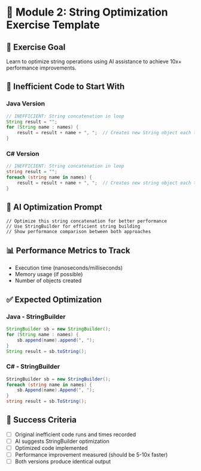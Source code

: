 # 🚀 Module 2: String Optimization Exercise Template

## 🎯 Exercise Goal
Learn to optimize string operations using AI assistance to achieve 10x+ performance improvements.

## 🐌 Inefficient Code to Start With

### Java Version
```java
// INEFFICIENT: String concatenation in loop
String result = "";
for (String name : names) {
    result = result + name + ", ";  // Creates new String object each time!
}
```

### C# Version
```csharp
// INEFFICIENT: String concatenation in loop
string result = "";
foreach (string name in names) {
    result = result + name + ", ";  // Creates new string object each time!
}
```

## 🤖 AI Optimization Prompt
```
// Optimize this string concatenation for better performance
// Use StringBuilder for efficient string building
// Show performance comparison between both approaches
```

## 📊 Performance Metrics to Track
- Execution time (nanoseconds/milliseconds)
- Memory usage (if possible)
- Number of objects created

## ✅ Expected Optimization

### Java - StringBuilder
```java
StringBuilder sb = new StringBuilder();
for (String name : names) {
    sb.append(name).append(", ");
}
String result = sb.toString();
```

### C# - StringBuilder
```csharp
StringBuilder sb = new StringBuilder();
foreach (string name in names) {
    sb.Append(name).Append(", ");
}
string result = sb.ToString();
```

## 🎯 Success Criteria
- [ ] Original inefficient code runs and times recorded
- [ ] AI suggests StringBuilder optimization
- [ ] Optimized code implemented
- [ ] Performance improvement measured (should be 5-10x faster)
- [ ] Both versions produce identical output 